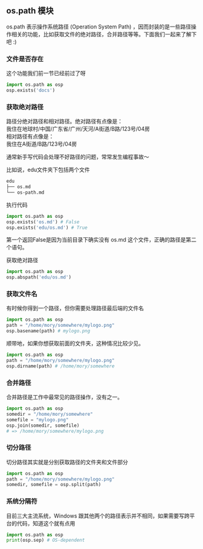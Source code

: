 ## os.path 模块

os.path 表示操作系统路径 (Operation System Path) ，因而封装的是一些路径操作相关的功能，比如获取文件的绝对路径，合并路径等等。下面我们一起来了解下吧 :)

### 文件是否存在
这个功能我们前一节已经前过了呀

```py
import os.path as osp
osp.exists('docs')
```

### 获取绝对路径
路径分绝对路径和相对路径。绝对路径有点像是：    
我住在地球村/中国/广东省/广州/天河/A街道/B路/123号/04房   
相对路径有点像是：   
我住在A街道/B路/123号/04房

通常新手写代码会处理不好路径的问题，常常发生编程事故～

比如说，edu文件夹下包括两个文件
```sh
edu
├── os.md
└── os-path.md
```

执行代码
```py
import os.path as osp
osp.exists('os.md') # False
osp.exists('edu/os.md') # True
```
第一个返回False是因为当前目录下确实没有 os.md 这个文件，正确的路径是第二个语句。

获取绝对路径
```py
import os.path as osp
osp.abspath('edu/os.md')
```

### 获取文件名
有时候你得到一个路径，但你需要处理路径最后端的文件名

```py
import os.path as osp
path = "/home/mory/somewhere/mylogo.png"
osp.basename(path) # mylogo.png
```

顺带地，如果你想获取前面的文件夹，这种情况比较少见。
```py
import os.path as osp
path = "/home/mory/somewhere/mylogo.png"
osp.dirname(path) # /home/mory/somewhere
```

### 合并路径
合并路径是工作中最常见的路径操作，没有之一。

```py
import os.path as osp
somedir = "/home/mory/somewhere"
somefile = "mylogo.png"
osp.join(somedir, somefile)
# => /home/mory/somewhere/mylogo.png
```

### 切分路径
切分路径其实就是分别获取路径的文件夹和文件部分

```py
import os.path as osp
path = "/home/mory/somewhere/mylogo.png"
somedir, somefile = osp.split(path)
```

### 系统分隔符
目前三大主流系统，Windows 跟其他两个的路径表示并不相同，如果需要写跨平台的代码，知道这个就有点用

```py
import os.path as osp
print(osp.sep) # OS-dependent
```
